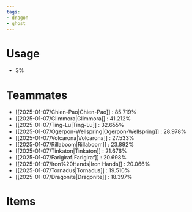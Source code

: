 ```yaml
---
tags:
- dragon
- ghost
---
```

# Usage
- 3%
# Teammates
- [[2025-01-07/Chien-Pao|Chien-Pao]] : 85.719%
- [[2025-01-07/Glimmora|Glimmora]] : 41.212%
- [[2025-01-07/Ting-Lu|Ting-Lu]] : 32.655%
- [[2025-01-07/Ogerpon-Wellspring|Ogerpon-Wellspring]] : 28.978%
- [[2025-01-07/Volcarona|Volcarona]] : 27.533%
- [[2025-01-07/Rillaboom|Rillaboom]] : 23.892%
- [[2025-01-07/Tinkaton|Tinkaton]] : 21.676%
- [[2025-01-07/Farigiraf|Farigiraf]] : 20.698%
- [[2025-01-07/Iron%20Hands|Iron Hands]] : 20.066%
- [[2025-01-07/Tornadus|Tornadus]] : 19.510%
- [[2025-01-07/Dragonite|Dragonite]] : 18.397%
# Items
